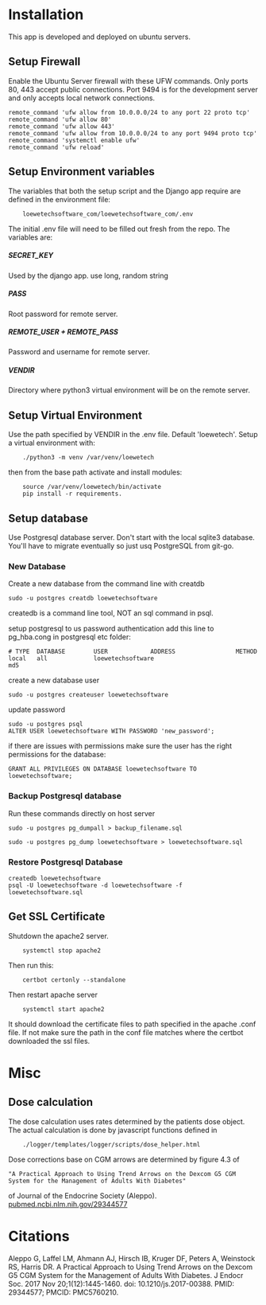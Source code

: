 # Installation

This app is developed and deployed on ubuntu servers. 

## Setup Firewall

Enable the Ubuntu Server firewall with these UFW commands. 
Only ports 80, 443 accept public connections. 
Port 9494 is for the development server and only accepts local network connections.

    remote_command 'ufw allow from 10.0.0.0/24 to any port 22 proto tcp' 
    remote_command 'ufw allow 80' 
    remote_command 'ufw allow 443' 
    remote_command 'ufw allow from 10.0.0.0/24 to any port 9494 proto tcp'
    remote_command 'systemctl enable ufw'
    remote_command 'ufw reload'

## Setup Environment variables

The variables that both the setup script and the Django app require
are defined in the environment file:

		loewetechsoftware_com/loewetechsoftware_com/.env

The initial .env file will need to be filled out fresh from the repo.
The variables are:

##### SECRET_KEY

Used by the django app. use long, random string

##### PASS

Root password for remote server.

##### REMOTE_USER + REMOTE_PASS

Password and username for remote server.

##### VENDIR

Directory where python3 virtual environment will be on the remote server. 



## Setup Virtual Environment

Use the path specified by VENDIR in the .env file. Default 'loewetech'.
Setup a virtual environment with:

        ./python3 -m venv /var/venv/loewetech

then from the base path activate and install modules:

        source /var/venv/loewetech/bin/activate
        pip install -r requirements.

## Setup database

Use Postgresql database server.
Don't start with the local sqlite3 database.
You'll have to migrate eventually so just usq PostgreSQL from git-go.

### New Database

Create a new database from the command line with creatdb

    sudo -u postgres creatdb loewetechsoftware
    
createdb is a command line tool, NOT an sql command in psql.

setup postgresql to us password authentication add this line to 
pg_hba.cong in postgresql etc folder:

    # TYPE  DATABASE        USER            ADDRESS                 METHOD
    local   all             loewetechsoftware                           md5


create a new database user    

    sudo -u postgres createuser loewetechsoftware
    
update password

    sudo -u postgres psql
    ALTER USER loewetechsoftware WITH PASSWORD 'new_password';

if there are issues with permissions make sure the user has the right permissions 
for the database:

    GRANT ALL PRIVILEGES ON DATABASE loewetechsoftware TO loewetechsoftware;


### Backup Postgresql database 

Run these commands directly on host server

    sudo -u postgres pg_dumpall > backup_filename.sql

    sudo -u postgres pg_dump loewetechsoftware > loewetechsoftware.sql

### Restore Postgresql Database

    createdb loewetechsoftware
    psql -U loewetechsoftware -d loewetechsoftware -f loewetechsoftware.sql


## Get SSL Certificate

Shutdown the apache2 server.

        systemctl stop apache2

Then run this:

		certbot certonly --standalone
        
Then restart apache server

        systemctl start apache2

It should download the certificate files to path specified in the apache .conf file. 
If not make sure the path in the conf file matches where the certbot downloaded the ssl files.

# Misc

## Dose calculation

The dose calculation uses rates determined by the patients dose object. 
The actual calculation is done by javascript functions defined in 

		./logger/templates/logger/scripts/dose_helper.html
		
Dose corrections base on CGM arrows are determined by figure 4.3 of 

	"A Practical Approach to Using Trend Arrows on the Dexcom G5 CGM System for the Management of Adults With Diabetes"

of Journal of the Endocrine Society (Aleppo). [pubmed.ncbi.nlm.nih.gov/29344577](https://pubmed.ncbi.nlm.nih.gov/29344577/)

# Citations

Aleppo G, Laffel LM, Ahmann AJ, Hirsch IB, Kruger DF, Peters A, Weinstock RS, Harris DR. A Practical Approach to Using Trend Arrows on the Dexcom G5 CGM System for the Management of Adults With Diabetes. J Endocr Soc. 2017 Nov 20;1(12):1445-1460. doi: 10.1210/js.2017-00388. PMID: 29344577; PMCID: PMC5760210.
